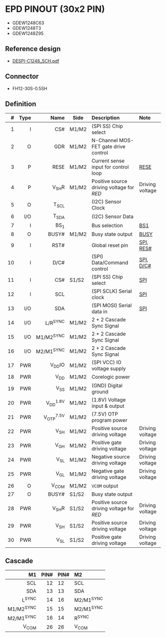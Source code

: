 # EPD PINOUT (30x2 PIN)

- GDEW1248C63
- GDEW1248T3
- GDEW1248Z95

## Reference design

- [DESPI-C1248_SCH.pdf](../schematics/DESPI-C1248_SCH.pdf)

## Connector

- FH12-30S-0.5SH

## Definition

|   # | Type |                           Name | Side  | Description                               | Note                     |
| --: | ---: | -----------------------------: | ----- | :---------------------------------------- | :----------------------- |
|   1 |    I |                            CS# | M1/M2 | (SPI SS) Chip select                      |                          |
|   2 |    O |                            GDR | M1/M2 | N-Channel MOS-FET gate drive control      |                          |
|   3 |    P |                           RESE | M1/M2 | Current sense input for control loop      | [RESE][rese]             |
|   4 |    P |                V<sub>SH</sub>R | M1/M2 | Positive source driving voltage for _RED_ | Driving voltage          |
|   5 |    O |                T<sub>SCL</sub> |       | (I2C) Sensor Clock                        |                          |
|   6 |  I/O |                T<sub>SDA</sub> |       | (I2C) Sensor Data                         |                          |
|   7 |    I |                 BS<sub>1</sub> |       | Bus selection                             | [BS1][bs1]               |
|   8 |    O |                          BUSY# | M1/M2 | Busy state output                         | [BUSY][busy]             |
|   9 |    I |                           RST# |       | Global reset pin                          | [SPI][spi], [RES#][resn] |
|  10 |    I |                           D/C# |       | (SPI) Data/Command control                | [SPI][spi], [D/C#][dcn]  |
|  11 |    I |                            CS# | S1/S2 | (SPI SS) Chip select                      | [SPI][spi]               |
|  12 |    I |                            SCL |       | (SPI SCLK) Serial clock                   | [SPI][spi]               |
|  13 |  I/O |                            SDA |       | (SPI MOSI) Serial data in                 | [SPI][spi]               |
|  14 |  I/O |             L/R<sup>SYNC</sup> | M1/M2 | 2 + 2 Cascade Sync Signal                 |                          |
|  15 |  I/O |           M1/M2<sup>SYNC</sup> | M1/M2 | 2 + 2 Cascade Sync Signal                 |                          |
|  16 |  I/O |           M2/M1<sup>SYNC</sup> | M1/M2 | 2 + 2 Cascade Sync Signal                 |                          |
|  17 |  PWR |               V<sub>DD</sub>IO | M1/M2 | (SPI VCC) IO voltage supply               |                          |
|  18 |  PWR |                 V<sub>DD</sub> | M1/M2 | Corelogic power                           |                          |
|  19 |  PWR |                 V<sub>SS</sub> | M1/M2 | (GND) Digital ground                      |                          |
|  20 |  PWR |  V<sub>DD</sub><sup>1.8V</sup> | M1/M2 | (1.8V) Voltage input & output             |                          |
|  21 |  PWR | V<sub>OTP</sub><sup>7.5V</sup> | M1/M2 | (7.5V) OTP program power                  |                          |
|  22 |  PWR |                 V<sub>SH</sub> | M1/M2 | Positive source driving voltage           | Driving voltage          |
|  23 |  PWR |                 V<sub>GH</sub> | M1/M2 | Positive gate driving voltage             | Driving voltage          |
|  24 |  PWR |                 V<sub>SL</sub> | M1/M2 | Negative source driving voltage           | Driving voltage          |
|  25 |  PWR |                 V<sub>GL</sub> | M1/M2 | Negative gate driving voltage             | Driving voltage          |
|  26 |    O |                V<sub>COM</sub> | M1/M2 | `VCOM` output                             |                          |
|  27 |    O |                          BUSY# | S1/S2 | Busy state output                         |                          |
|  28 |  PWR |                V<sub>SH</sub>R | S1/S2 | Positive source driving voltage for _RED_ | Driving voltage          |
|  29 |  PWR |                 V<sub>SH</sub> | S1/S2 | Positive source driving voltage           | Driving voltage          |
|  30 |  PWR |                 V<sub>SL</sub> | S1/S2 | Positive gate driving voltage             | Driving voltage          |

[bs1]: SPI-24PIN.md#bs1
[busy]: SPI-24PIN.md#busy
[dcn]: SPI-24PIN.md#dcn
[rese]: SPI-24PIN.md#rese
[resn]: SPI-24PIN.md#resn
[spi]: SPI-24PIN.md#spi

## Cascade

|                   M1 | PIN# | PIN# | M2                   |
| -------------------: | ---: | :--- | :------------------- |
|                  SCL |   12 | 12   | SCL                  |
|                  SDA |   13 | 13   | SDA                  |
|     L<sup>SYNC</sup> |   14 | 16   | M2/M1<sup>SYNC</sup> |
| M1/M2<sup>SYNC</sup> |   15 | 15   | M2/M1<sup>SYNC</sup> |
| M2/M1<sup>SYNC</sup> |   16 | 14   | R<sup>SYNC</sup>     |
|      V<sub>COM</sub> |   26 | 26   | V<sub>COM</sub>      |
